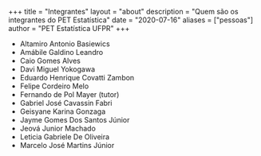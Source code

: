 +++
title = "Integrantes"
layout = "about"
description = "Quem são os integrantes do PET Estatística"
date = "2020-07-16"
aliases = ["pessoas"]
author = "PET Estatística UFPR"
+++

- Altamiro Antonio Basiewics
- Amábile Galdino Leandro
- Caio Gomes Alves
- Davi Miguel Yokogawa
- Eduardo Henrique Covatti Zambon
- Felipe Cordeiro Melo
- Fernando de Pol Mayer (tutor)
- Gabriel José Cavassin Fabri
- Geisyane Karina Gonzaga
- Jayme Gomes Dos Santos Júnior
- Jeová Junior Machado
- Leticia Gabriele De Oliveira
- Marcelo José Martins Júnior
